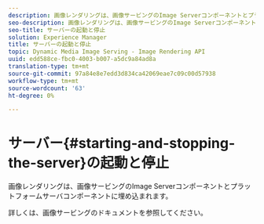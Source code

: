 ```yaml
---
description: 画像レンダリングは、画像サービングのImage Serverコンポーネントとプラットフォームサーバコンポーネントに埋め込まれます。
seo-description: 画像レンダリングは、画像サービングのImage Serverコンポーネントとプラットフォームサーバコンポーネントに埋め込まれます。
seo-title: サーバーの起動と停止
solution: Experience Manager
title: サーバーの起動と停止
topic: Dynamic Media Image Serving - Image Rendering API
uuid: edd588ce-fbc0-4003-b007-a5dc9a84ad8a
translation-type: tm+mt
source-git-commit: 97a84e8e7edd3d834ca42069eae7c09c00d57938
workflow-type: tm+mt
source-wordcount: '63'
ht-degree: 0%

---
```



# サーバー{#starting-and-stopping-the-server}の起動と停止

画像レンダリングは、画像サービングのImage Serverコンポーネントとプラットフォームサーバコンポーネントに埋め込まれます。

詳しくは、画像サービングのドキュメントを参照してください。
